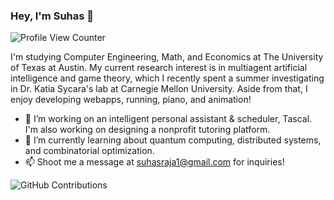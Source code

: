 ### Hey, I'm Suhas 👋
![Profile View Counter](https://komarev.com/ghpvc/?username=Suhas7&color=blue&label=Profile+Views)

I'm studying Computer Engineering, Math, and Economics at The University of Texas at Austin. My current research interest is in multiagent artificial intelligence and game theory, which I recently spent a summer investigating in Dr. Katia Sycara's lab at Carnegie Mellon University. Aside from that, I enjoy developing webapps, running, piano, and animation!

- 🔭  I’m working on an intelligent personal assistant & scheduler, Tascal. I'm also working on designing a nonprofit tutoring platform.
- 🌱  I’m currently learning about quantum computing, distributed systems, and combinatorial optimization.
- 📫  Shoot me a message at suhasraja1@gmail.com for inquiries!

![GitHub Contributions](https://github-readme-stats.vercel.app/api?username=Suhas7&show_icons=true&hide_border=true&count_private=true&hide=stars)
